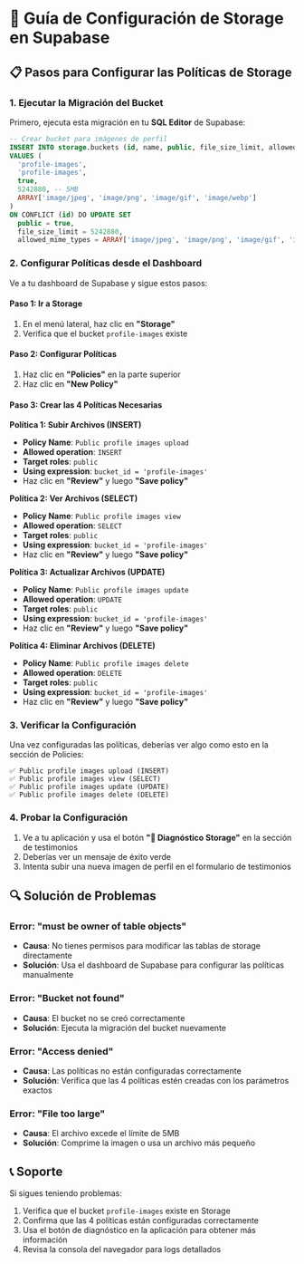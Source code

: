 # 🔧 Guía de Configuración de Storage en Supabase

## 📋 Pasos para Configurar las Políticas de Storage

### 1. Ejecutar la Migración del Bucket

Primero, ejecuta esta migración en tu **SQL Editor** de Supabase:

```sql
-- Crear bucket para imágenes de perfil
INSERT INTO storage.buckets (id, name, public, file_size_limit, allowed_mime_types)
VALUES (
  'profile-images', 
  'profile-images', 
  true, 
  5242880, -- 5MB
  ARRAY['image/jpeg', 'image/png', 'image/gif', 'image/webp']
)
ON CONFLICT (id) DO UPDATE SET
  public = true,
  file_size_limit = 5242880,
  allowed_mime_types = ARRAY['image/jpeg', 'image/png', 'image/gif', 'image/webp'];
```

### 2. Configurar Políticas desde el Dashboard

Ve a tu dashboard de Supabase y sigue estos pasos:

#### Paso 1: Ir a Storage
1. En el menú lateral, haz clic en **"Storage"**
2. Verifica que el bucket `profile-images` existe

#### Paso 2: Configurar Políticas
1. Haz clic en **"Policies"** en la parte superior
2. Haz clic en **"New Policy"**

#### Paso 3: Crear las 4 Políticas Necesarias

**Política 1: Subir Archivos (INSERT)**
- **Policy Name**: `Public profile images upload`
- **Allowed operation**: `INSERT`
- **Target roles**: `public`
- **Using expression**: `bucket_id = 'profile-images'`
- Haz clic en **"Review"** y luego **"Save policy"**

**Política 2: Ver Archivos (SELECT)**
- **Policy Name**: `Public profile images view`
- **Allowed operation**: `SELECT`
- **Target roles**: `public`
- **Using expression**: `bucket_id = 'profile-images'`
- Haz clic en **"Review"** y luego **"Save policy"**

**Política 3: Actualizar Archivos (UPDATE)**
- **Policy Name**: `Public profile images update`
- **Allowed operation**: `UPDATE`
- **Target roles**: `public`
- **Using expression**: `bucket_id = 'profile-images'`
- Haz clic en **"Review"** y luego **"Save policy"**

**Política 4: Eliminar Archivos (DELETE)**
- **Policy Name**: `Public profile images delete`
- **Allowed operation**: `DELETE`
- **Target roles**: `public`
- **Using expression**: `bucket_id = 'profile-images'`
- Haz clic en **"Review"** y luego **"Save policy"**

### 3. Verificar la Configuración

Una vez configuradas las políticas, deberías ver algo como esto en la sección de Policies:

```
✅ Public profile images upload (INSERT)
✅ Public profile images view (SELECT)
✅ Public profile images update (UPDATE)
✅ Public profile images delete (DELETE)
```

### 4. Probar la Configuración

1. Ve a tu aplicación y usa el botón **"🔧 Diagnóstico Storage"** en la sección de testimonios
2. Deberías ver un mensaje de éxito verde
3. Intenta subir una nueva imagen de perfil en el formulario de testimonios

## 🔍 Solución de Problemas

### Error: "must be owner of table objects"
- **Causa**: No tienes permisos para modificar las tablas de storage directamente
- **Solución**: Usa el dashboard de Supabase para configurar las políticas manualmente

### Error: "Bucket not found"
- **Causa**: El bucket no se creó correctamente
- **Solución**: Ejecuta la migración del bucket nuevamente

### Error: "Access denied"
- **Causa**: Las políticas no están configuradas correctamente
- **Solución**: Verifica que las 4 políticas estén creadas con los parámetros exactos

### Error: "File too large"
- **Causa**: El archivo excede el límite de 5MB
- **Solución**: Comprime la imagen o usa un archivo más pequeño

## 📞 Soporte

Si sigues teniendo problemas:

1. Verifica que el bucket `profile-images` existe en Storage
2. Confirma que las 4 políticas están configuradas correctamente
3. Usa el botón de diagnóstico en la aplicación para obtener más información
4. Revisa la consola del navegador para logs detallados 